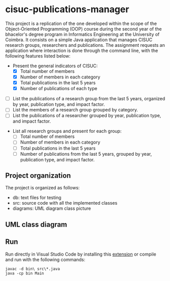 # cisuc-publications-manager

This project is a replication of the one developed within the scope of the Object-Oriented Programming (OOP) course during the second year of the bhacelor's degree program in Informatics Engineering at the University of Coimbra. It consists on a simple Java application that manages CISUC research groups, researchers and publications. The assignment requests an application where interaction is done through the command line, with the following features listed below:

- Present the general indicators of CISUC:
  - [x] Total number of members
  - [x] Number of members in each category
  - [x] Total publications in the last 5 years
  - [x] Number of publications of each type
- [ ] List the publications of a research group from the last 5 years, organized by year, publication type, and impact factor.
- [ ] List the members of a research group grouped by category.
- [ ] List the publications of a researcher grouped by year, publication type, and impact factor.
- List all research groups and present for each group:
  - [ ] Total number of members
  - [ ] Number of members in each category
  - [ ] Total publications in the last 5 years
  - [ ] Number of publications from the last 5 years, grouped by year, publication type, and impact factor.

## Project organization

The project is organized as follows:

- db: text files for testing
- src: source code with all the implemented classes
- diagrams: UML diagram class picture

## UML class diagram

## Run

Run directly in Visual Studio Code by installing this [extension](https://code.visualstudio.com/docs/languages/java) or compile and run with the following commands:

```
javac -d bin\ src\*.java
java -cp bin Main
```
